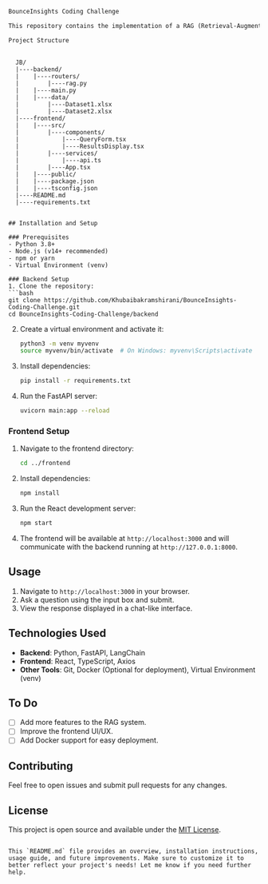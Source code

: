 ```markdown
BounceInsights Coding Challenge

This repository contains the implementation of a RAG (Retrieval-Augmented Generation) system using FastAPI for backend development and React with TypeScript for the frontend. The project allows users to ask questions and get responses from a RAG-based system.

Project Structure
   
   ```
      JB/
      |----backend/
      |    |----routers/
      |        |----rag.py
      |    |----main.py
      |    |----data/
      |        |----Dataset1.xlsx
      |        |----Dataset2.xlsx
      |----frontend/
      |    |----src/
      |        |----components/
      |            |----QueryForm.tsx
      |            |----ResultsDisplay.tsx
      |        |----services/
      |            |----api.ts
      |        |----App.tsx
      |    |----public/
      |    |----package.json
      |    |----tsconfig.json
      |----README.md
      |----requirements.txt
   ```

## Installation and Setup

### Prerequisites
- Python 3.8+
- Node.js (v14+ recommended)
- npm or yarn
- Virtual Environment (venv)

### Backend Setup
1. Clone the repository:
   ```bash
   git clone https://github.com/Khubaibakramshirani/BounceInsights-Coding-Challenge.git
   cd BounceInsights-Coding-Challenge/backend
   ```

2. Create a virtual environment and activate it:
   ```bash
   python3 -m venv myvenv
   source myvenv/bin/activate  # On Windows: myvenv\Scripts\activate
   ```

3. Install dependencies:
   ```bash
   pip install -r requirements.txt
   ```

4. Run the FastAPI server:
   ```bash
   uvicorn main:app --reload
   ```

### Frontend Setup
1. Navigate to the frontend directory:
   ```bash
   cd ../frontend
   ```

2. Install dependencies:
   ```bash
   npm install
   ```

3. Run the React development server:
   ```bash
   npm start
   ```

4. The frontend will be available at `http://localhost:3000` and will communicate with the backend running at `http://127.0.0.1:8000`.

## Usage

1. Navigate to `http://localhost:3000` in your browser.
2. Ask a question using the input box and submit.
3. View the response displayed in a chat-like interface.

## Technologies Used

- **Backend**: Python, FastAPI, LangChain
- **Frontend**: React, TypeScript, Axios
- **Other Tools**: Git, Docker (Optional for deployment), Virtual Environment (venv)

## To Do
- [ ] Add more features to the RAG system.
- [ ] Improve the frontend UI/UX.
- [ ] Add Docker support for easy deployment.

## Contributing

Feel free to open issues and submit pull requests for any changes.

## License

This project is open source and available under the [MIT License](LICENSE).
```

This `README.md` file provides an overview, installation instructions, usage guide, and future improvements. Make sure to customize it to better reflect your project's needs! Let me know if you need further help.
